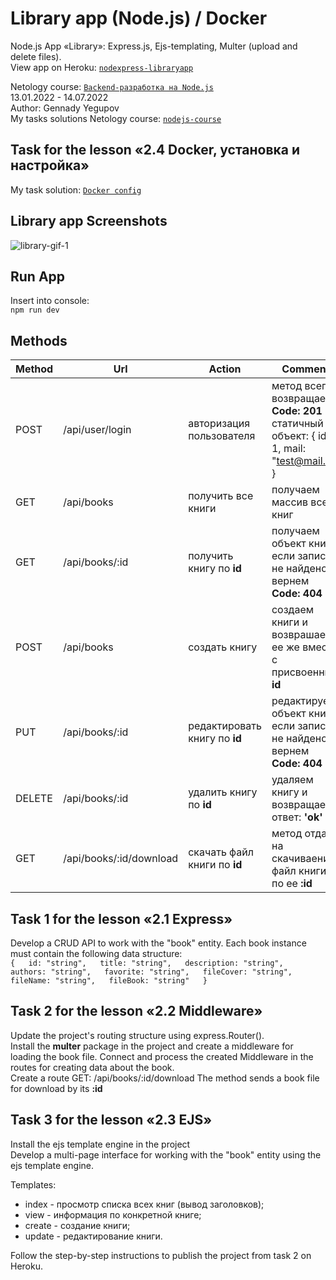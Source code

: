 # Library app (Node.js) / Docker
Node.js App «Library»: Express.js, Ejs-templating, Multer (upload and delete files).  
View app on Heroku: [`nodexpress-libraryapp`](https://nodexpress-libraryapp.herokuapp.com/)

Netology course: [`Backend-разработка на Node.js`](https://netology.ru/programs/nodejs)  
13.01.2022 - 14.07.2022  
Author: Gennady Yegupov  
My tasks solutions Netology course: [`nodejs-course`](https://github.com/yegupov/nodejs-course/tree/master)

## Task for the lesson «2.4 Docker, установка и настройка»
My task solution: [`Docker config`](https://github.com/yegupov/nodejs-course/blob/docker/docker-config.txt)

## Library app Screenshots
![library-gif-1](https://user-images.githubusercontent.com/44179657/154436316-3eb8645b-8b98-429a-b110-9b235e5a7002.gif)

## Run App
Insert into console:  
`npm run dev`

## Methods
| Method | Url             | Action                        | Comment                                                        |
| ------ | --------------- | ----------------------------- | -------------------------------------------------------------- |
| POST	 | /api/user/login | авторизация пользователя      | метод всегда возвращает **Code: 201** и статичный объект: { id: 1, mail: "test@mail.ru" } |
| GET	   | /api/books	     | получить все книги	           | получаем массив всех книг                                      |
| GET    | /api/books/:id  | получить книгу по **id**      | получаем объект книги, если запись не найдено вернем **Code: 404** |
| POST   | /api/books      | создать книгу	               | создаем книги и возврашаем ее же вместе с присвоенным **id**   |
| PUT    | /api/books/:id  | редактировать книгу по **id** | редактируем объект книги, если запись не найдено вернем **Code: 404** |
| DELETE | /api/books/:id  | удалить книгу по **id**    	 | удаляем книгу и возвращаем ответ: **'ok'**                     |
| GET    | /api/books/:id/download  | скачать файл книги по **id** | метод отдает на скачиваение файл книги по ее **:id**   |

## Task 1 for the lesson «2.1 Express»
Develop a CRUD API to work with the "book" entity. Each book instance must contain the following data structure:  
`{  
  id: "string",  
  title: "string",  
  description: "string",  
  authors: "string",  
  favorite: "string",  
  fileCover: "string",  
  fileName: "string",  
  fileBook: "string"  
}`

## Task 2 for the lesson «2.2 Middleware»
Update the project's routing structure using express.Router().  
Install the **multer** package in the project and create a middleware for loading the book file. Connect and process the created Middleware in the routes for creating data about the book.  
Create a route GET: /api/books/:id/download The method sends a book file for download by its **:id**

## Task 3 for the lesson «2.3 EJS»
Install the ejs template engine in the project  
Develop a multi-page interface for working with the "book" entity using the ejs template engine.

Templates:  
- index - просмотр списка всех книг (вывод заголовков);
- view - информация по конкретной книге;
- create - создание книги;
- update - редактирование книги.

Follow the step-by-step instructions to publish the project from task 2 on Heroku.

